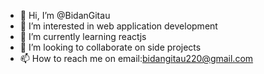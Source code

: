 - 👋 Hi, I’m @BidanGitau
- 👀 I’m interested in web application development
- 🌱 I’m currently learning reactjs 
- 💞️ I’m looking to collaborate on side projects
- 📫 How to reach me on email:bidangitau220@gmail.com

<!---
BidanGitau/BidanGitau is a ✨ special ✨ repository because its `README.md` (this file) appears on your GitHub profile.
You can click the Preview link to take a look at your changes.
--->
